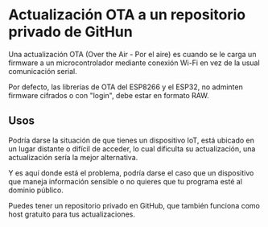 # Actualización OTA a un repositorio privado de GitHun
Una actualización OTA (Over the Air - Por el aire) es cuando se le carga un firmware a un microcontrolador mediante conexión Wi-Fi en vez de la usual comunicación serial.

Por defecto, las librerías de OTA del ESP8266 y el ESP32, no adminten firmware cifrados o con "login", debe estar en formato RAW.
## Usos
Podría darse la situación de que tienes un dispositivo IoT, está ubicado en un lugar distante o difícil de acceder, lo cual dificulta su actualización, una actualización sería la mejor alternativa. 

Y es aquí donde está el problema, podría darse el caso que un dispositivo que maneja información sensible o no quieres que tu programa esté al dominio público.

Puedes tener un repositorio privado en GitHub, que también funciona como host gratuito para tus actualizaciones.